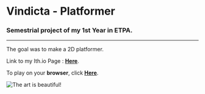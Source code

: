 # Vindicta - Platformer
### Semestrial project of my 1st Year in ETPA.
 ---
 
The goal was to make a 2D platformer.

Link to my Ith.io Page : [**Here**](https://eyerward.itch.io/).

To play on your **browser**, click [**Here**](https://eyerward.github.io/Ps2-Vindicta/).

![The art is beautiful!]()
